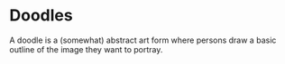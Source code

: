 # Doodles
A doodle is a (somewhat) abstract art form where persons draw a basic outline of the image they want to portray.